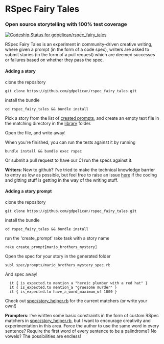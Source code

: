 # RSpec Fairy Tales
### Open source storytelling with 100% test coverage
[ ![Codeship Status for gdpelican/rspec_fairy_tales](https://codeship.com/projects/4248a0a0-caf0-0132-840e-4a3e524f24ba/status?branch=master)](https://codeship.com/projects/75620)

RSpec Fairy Tales is an experiment in community-driven creative writing, where given a prompt (in the form of a code spec), writers are asked to submit stories (in the form of a pull request) which are deemed successes or failures based on whether they pass the spec.

#### Adding a story

clone the repository
```
git clone https://github.com/gdpelican/rspec_fairy_tales.git
```
install the bundle
```
cd rspec_fairy_tales && bundle install
```

Pick a story from the list of [created prompts](./spec/prompts/), and create an empty text file in the matching directory in the [library](./library) folder.

Open the file, and write away!

When you're finished, you can run the tests against it by running

```
bundle install && bundle exec rspec
```

Or submit a pull request to have our CI run the specs against it.

**Writers**: New to github? I've tried to make the technical knowledge barrier to entry as low as possible, but feel free to raise an issue [here](http://www.github.com/gpdelican/rspec_fairy_tales/issues/new) if the coding and gitting stuff is getting in the way of the writing stuff.

#### Adding a story prompt
clone the repository
```
git clone https://github.com/gdpelican/rspec_fairy_tales.git
```
install the bundle
```
cd rspec_fairy_tales && bundle install
```

run the 'create_prompt' rake task with a story name
```
rake create_prompt[mario_brothers_mystery]
```

Open the spec for your story in the generated folder
```
subl spec/prompts/mario_brothers_mystery_spec.rb
```

And spec away!
```
  it { is_expected.to mention_a "heroic plumber with a red hat" }
  it { is_expected.to mention_a "gruesome murder" }
  it { is_expected.to have_a_word_maximum_of 1000 }
```

Check out [spec/story_helper.rb](spec/story_helper.rb) for the current matchers (or write your own!)

**Prompters**: I've written some basic constraints in the form of custom RSpec matchers in [spec/story_helper.rb](spec/story_helper.rb), but I want to encourage creativity and experimentation in this area. Force the author to use the same word in every sentence? Require the first word of every sentence to be a palindrome? No vowels? The possibilities are endless!

